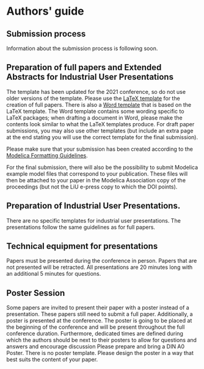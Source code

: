 # Authors' guide

## Submission process

Information about the submission process is following soon.

## Preparation of full papers and Extended Abstracts for Industrial User Presentations

The template has been updated for the 2021 conference, so do not use older versions of the template.
Please use the [LaTeX template](https://github.com/modelica-association/conference-templates/tree/master/LaTeX) for the creation of full papers.
There is also a [Word template](https://github.com/modelica-association/conference-templates/tree/master/MSWord) that is based on the LaTeX template.
The Word template contains some wording specific to LaTeX packages; when drafting a document in Word, please make the contents look similar to what the LaTeX templates produce.
For draft paper submissions, you may also use other templates (but include an extra page at the end stating you will use the correct template for the final submission).

Please make sure that your submission has been created according to the [Modelica Formatting Guidelines](https://modelica.org/events/american2024/formatting/).

For the final submission, there will also be the possibility to submit Modelica example model files that correspond to your publication. These files will then be attached to your paper in the Modelica Association copy of the proceedings (but not the LiU e-press copy to which  the DOI points).

## Preparation of Industrial User Presentations. 

There are no specific templates for industrial user presentations. The presentations follow the same guidelines as for full papers.

## Technical equipment for presentations

Papers must be presented during the conference in person. Papers that are not presented will be retracted. All presentations are 20 minutes long with an additional 5 minutes for questions.

## Poster Session

Some papers are invited to present their paper with a poster instead of a presentation. These papers still need to submit a full paper. Additionally, a poster is presented at the conference. The poster is going to be placed at the beginning of the conference and will be present throughout the full conference duration. Furthermore, dedicated times are defined during which the authors should be next to their posters to allow for questions and answers and encourage discussion
Please prepare and bring a DIN A0 Poster. There is no poster template. Please design the poster in a way that best suits the content of your paper.
